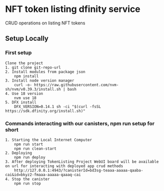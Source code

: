 # NFT token listing dfinity service

CRUD operations on listing NFT tokens

## Setup Locally 

### First setup
```text
Clone the project
1. git clone git-repo-url
2. Install modules from package json
    npm install
3. Install node version manager
    curl -o- https://raw.githubusercontent.com/nvm-sh/nvm/v0.39.3/install.sh | bash
4. Use 18 version
    nvm use 18
5. DFX install 
    DFX_VERSION=0.14.1 sh -ci "$(curl -fsSL https://sdk.dfinity.org/install.sh)"
```
### Commands interacting with our canisters, npm run setup for short

```text
1. Starting the Local Internet Computer
    npm run start
    npm run clean-start
2. Deploying 
    npm run deploy
3. After deploying TokenListing Project WebUI board will be available on url for interacting with deployed app crud methods
    http://127.0.0.1:4943/?canisterId=bd3sg-teaaa-aaaaa-qaaba-cai&id=bkyz2-fmaaa-aaaaa-qaaaq-cai
4. Stop the canister
    npm run stop
```
